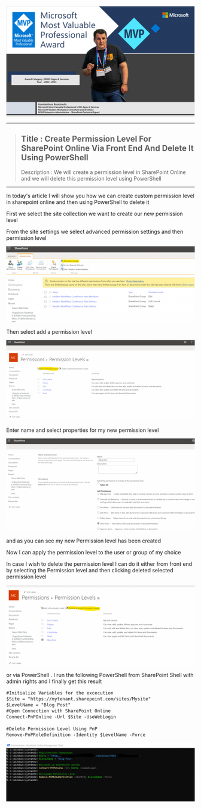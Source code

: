 ![Boutsioulis_Konstantinos!](assets/image.png "Icon")

----
>  ## Title :  Create Permission Level For SharePoint Online Via Front End And Delete It Using PowerShell 
>  
>  Description :  We will create a permission level in SharePoint Online and we will delete this permission level using PowerShell 
----
<p>In today's article I will show you how we can create custom permission level in sharepoint online and then using PowerShell to delete it</p>

<p>First we select the site collection we want to create our new permission level</p>

<p>From the site settings we select advanced permission settings and then permission level</p>

![Boutsioulis_Konstantinos!](assets/1.png "Icon")

<p>Then select add a permission level</p>

![Boutsioulis_Konstantinos!](assets/2.png "Icon")

<p>Enter name and select properties for my new permission level</p>


![Boutsioulis_Konstantinos!](assets/3.png "Icon")


<p>and as you can see my new Permission level has been created</p>

<p>Now I can apply the permission level to the user or group of my choice</p>

<p>In case I wish to delete the permission level I can do it either from front end by selecting the Permission level and then clicking deleted selected permission level</p>

![Boutsioulis_Konstantinos!](assets/4.png "Icon")


<p>or via PowerShell . I run the following PowerShell from SharePoint Shell with admin rights and I finally get this result</p>


```
#Initialize Variables for the excecution
$Site = "https://mytenant.sharepoint.com/sites/Mysite"
$LevelName = "Blog Post"
#Open Connection with SharePoint Online
Connect-PnPOnline -Url $Site -UseWebLogin
 
#Delete Permission Level Using PnP 
Remove-PnPRoleDefinition -Identity $LevelName -Force
```


![Boutsioulis_Konstantinos!](assets/5.png "Icon")

<p></p>



